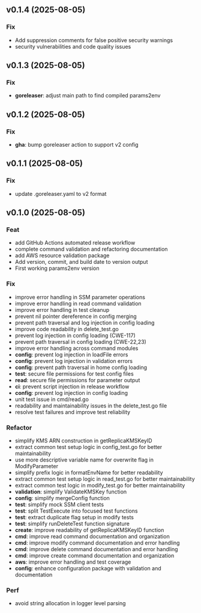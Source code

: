 ## v0.1.4 (2025-08-05)

### Fix

- Add suppression comments for false positive security warnings
- security vulnerabilities and code quality issues

## v0.1.3 (2025-08-05)

### Fix

- **goreleaser**: adjust main path to find compiled params2env

## v0.1.2 (2025-08-05)

### Fix

- **gha**: bump goreleaser action to support v2 config

## v0.1.1 (2025-08-05)

### Fix

- update .goreleaser.yaml to v2 format

## v0.1.0 (2025-08-05)

### Feat

- add GitHub Actions automated release workflow
- complete command validation and refactoring documentation
- add AWS resource validation package
- Add version, commit, and build date to version output
- First working params2env version

### Fix

- improve error handling in SSM parameter operations
- improve error handling in read command validation
- improve error handling in test cleanup
- prevent nil pointer dereference in config merging
- prevent path traversal and log injection in config loading
- improve code readability in delete_test.go
- prevent log injection in config loading (CWE-117)
- prevent path traversal in config loading (CWE-22,23)
- improve error handling across command modules
- **config**: prevent log injection in loadFile errors
- **config**: prevent log injection in validation errors
- **config**: prevent path traversal in home config loading
- **test**: secure file permissions for test config files
- **read**: secure file permissions for parameter output
- **ci**: prevent script injection in release workflow
- **config**: prevent log injection in config loading
- unit test issue in cmd/read.go
- readability and maintainability issues in the delete_test.go file
- resolve test failures and improve test reliability

### Refactor

- simplify KMS ARN construction in getReplicaKMSKeyID
- extract common test setup logic in config_test.go for better maintainability
- use more descriptive variable name for overwrite flag in ModifyParameter
- simplify prefix logic in formatEnvName for better readability
- extract common test setup logic in read_test.go for better maintainability
- extract common test logic in modify_test.go for better maintainability
- **validation**: simplify ValidateKMSKey function
- **config**: simplify mergeConfig function
- **test**: simplify mock SSM client tests
- **test**: split TestExecute into focused test functions
- **test**: extract duplicate flag setup in modify tests
- **test**: simplify runDeleteTest function signature
- **create**: improve readability of getReplicaKMSKeyID function
- **cmd**: improve read command documentation and organization
- **cmd**: improve modify command documentation and error handling
- **cmd**: improve delete command documentation and error handling
- **cmd**: improve create command documentation and organization
- **aws**: improve error handling and test coverage
- **config**: enhance configuration package with validation and documentation

### Perf

- avoid string allocation in logger level parsing
